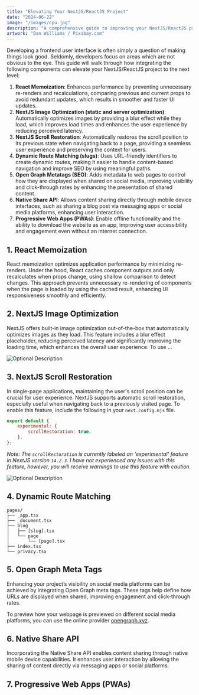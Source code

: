 ```yaml
---
title: "Elevating Your NextJS/ReactJS Project"
date: "2024-06-22"
image: "/images/cpu.jpg"
description: "A comprehensive guide to improving your NextJS/ReactJS project with PWAs, memoization, and more."
artwork: "Dan Williams / Pixabay.com"
---
```


Developing a frontend user interface is often simply a question of making things look good. Seldomly, developers
focus on areas which are not obvious to the eye. This guide will walk through how integrating the following 
components can elevate your NextJS/ReactJS project to the next level:

1. **React Memoization**: Enhances performance by preventing unnecessary re-renders and recalculations, comparing previous and current props to avoid redundant updates, which results in smoother and faster UI updates.
2. **NextJS Image Optimization (static and server optimization)**: Automatically optimizes images by providing a blur effect while they load, which improves load times and enhances the user experience by reducing perceived latency.
3. **NextJS Scroll Restoration**: Automatically restores the scroll position to its previous state when navigating back to a page, providing a seamless user experience and preserving the context for users.
4. **Dynamic Route Matching (slugs)**: Uses URL-friendly identifiers to create dynamic routes, making it easier to handle content-based navigation and improve SEO by using meaningful paths.
5. **Open Graph Metatags (SEO)**: Adds metadata to web pages to control how they are displayed when shared on social media, improving visibility and click-through rates by enhancing the presentation of shared content.
6. **Native Share API**: Allows content sharing directly through mobile device interfaces, such as sharing a blog post via messaging apps or social media platforms, enhancing user interaction.
7. **Progressive Web Apps (PWAs)**: Enable offline functionality and the ability to download the website as an app, improving user accessibility and engagement even without an internet connection.

## 1. React Memoization

React memoization optimizes application performance by minimizing re-renders. Under the hood, React caches component 
outputs and only recalculates when props change, using shallow comparison to detect changes. This approach prevents 
unnecessary re-rendering of components when the page is loaded by using the cached result, enhancing UI responsiveness 
smoothly and efficiently.



## 2. NextJS Image Optimization

NextJS offers built-in image optimization out-of-the-box that automatically optimizes images as they load. This feature 
includes a blur effect placeholder, reducing perceived latency and significantly improving the loading time, which 
enhances the overall user experience. To use ...

![Optional Description](https://patrickprunty.com/gifs/image-optimization.gif)


## 3. NextJS Scroll Restoration

In single-page applications, maintaining the user's scroll position can be crucial for user experience. NextJS supports 
automatic scroll restoration, especially useful when navigating back to a previously visited page. To enable this feature, 
include the following in your `next.config.mjs` file.

```javascript
export default {
    experimental: {
        scrollRestoration: true,
    },
};
```

_Note: The `scrollRestoration` is currently labeled an 'experimental' feature in NextJS version `14.2.3`. I have not 
experienced any issues with this feature, however, you will receive warnings to use this feature with caution._

![Optional Description](https://patrickprunty.com/gifs/scroll-restoration.gif)

## 4. Dynamic Route Matching 

```shell
pages/
├── _app.tsx
├── _document.tsx
├── blog
│   ├── [slug].tsx
│   └── page
│       └── [page].tsx
├── index.tsx
└── privacy.tsx
```

## 5. Open Graph Meta Tags

Enhancing your project’s visibility on social media platforms can be achieved by integrating Open Graph meta tags. 
These tags help define how URLs are displayed when shared, improving engagement and click-through rates.


To preview how your webpage is previewed on different social media platforms, you can use the online provider
[opengraph.xyz](https://www.opengraph.xyz/).

## 6. Native Share API

Incorporating the Native Share API enables content sharing through native mobile device capabilities. It enhances user 
interaction by allowing the sharing of content directly via messaging apps or social platforms.

## 7. Progressive Web Apps (PWAs)
